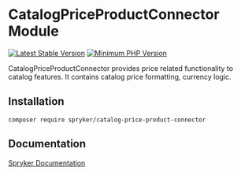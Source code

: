 # CatalogPriceProductConnector Module
[![Latest Stable Version](https://poser.pugx.org/spryker/catalog-price-product-connector/v/stable.svg)](https://packagist.org/packages/spryker/catalog-price-product-connector)
[![Minimum PHP Version](https://img.shields.io/badge/php-%3E%3D%208.0-8892BF.svg)](https://php.net/)

CatalogPriceProductConnector provides price related functionality to catalog features. It contains catalog price formatting, currency logic.

## Installation

```
composer require spryker/catalog-price-product-connector
```

## Documentation

[Spryker Documentation](https://docs.spryker.com)
